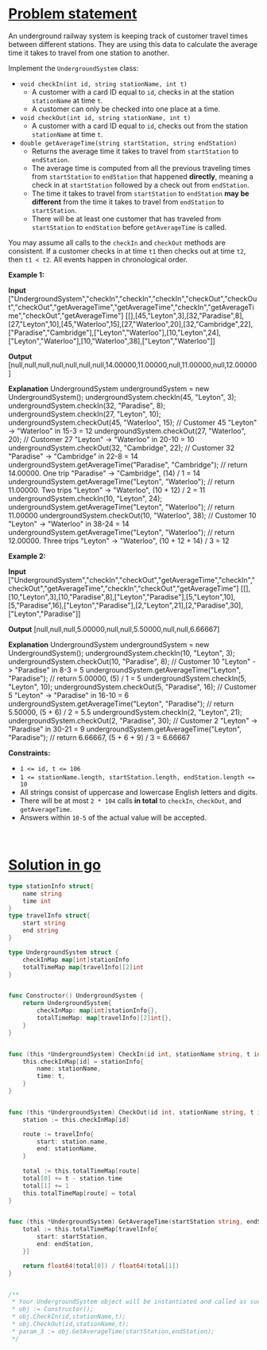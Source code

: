 # [Problem statement](https://leetcode.com/problems/design-underground-system)

An underground railway system is keeping track of customer travel times between different stations. They are using this data to calculate the average time it takes to travel from one station to another.

Implement the `UndergroundSystem` class:

* `void checkIn(int id, string stationName, int t)`  
   * A customer with a card ID equal to `id`, checks in at the station `stationName` at time `t`.  
   * A customer can only be checked into one place at a time.
* `void checkOut(int id, string stationName, int t)`  
   * A customer with a card ID equal to `id`, checks out from the station `stationName` at time `t`.
* `double getAverageTime(string startStation, string endStation)`  
   * Returns the average time it takes to travel from `startStation` to `endStation`.  
   * The average time is computed from all the previous traveling times from `startStation` to `endStation` that happened **directly**, meaning a check in at `startStation` followed by a check out from `endStation`.  
   * The time it takes to travel from `startStation` to `endStation` **may be different** from the time it takes to travel from `endStation` to `startStation`.  
   * There will be at least one customer that has traveled from `startStation` to `endStation` before `getAverageTime` is called.

You may assume all calls to the `checkIn` and `checkOut` methods are consistent. If a customer checks in at time `t1` then checks out at time `t2`, then `t1 < t2`. All events happen in chronological order.

**Example 1:**


**Input**
["UndergroundSystem","checkIn","checkIn","checkIn","checkOut","checkOut","checkOut","getAverageTime","getAverageTime","checkIn","getAverageTime","checkOut","getAverageTime"]
[[],[45,"Leyton",3],[32,"Paradise",8],[27,"Leyton",10],[45,"Waterloo",15],[27,"Waterloo",20],[32,"Cambridge",22],["Paradise","Cambridge"],["Leyton","Waterloo"],[10,"Leyton",24],["Leyton","Waterloo"],[10,"Waterloo",38],["Leyton","Waterloo"]]

**Output**
[null,null,null,null,null,null,null,14.00000,11.00000,null,11.00000,null,12.00000]

**Explanation**
UndergroundSystem undergroundSystem = new UndergroundSystem();
undergroundSystem.checkIn(45, "Leyton", 3);
undergroundSystem.checkIn(32, "Paradise", 8);
undergroundSystem.checkIn(27, "Leyton", 10);
undergroundSystem.checkOut(45, "Waterloo", 15);  // Customer 45 "Leyton" -> "Waterloo" in 15-3 = 12
undergroundSystem.checkOut(27, "Waterloo", 20);  // Customer 27 "Leyton" -> "Waterloo" in 20-10 = 10
undergroundSystem.checkOut(32, "Cambridge", 22); // Customer 32 "Paradise" -> "Cambridge" in 22-8 = 14
undergroundSystem.getAverageTime("Paradise", "Cambridge"); // return 14.00000. One trip "Paradise" -> "Cambridge", (14) / 1 = 14
undergroundSystem.getAverageTime("Leyton", "Waterloo");    // return 11.00000. Two trips "Leyton" -> "Waterloo", (10 + 12) / 2 = 11
undergroundSystem.checkIn(10, "Leyton", 24);
undergroundSystem.getAverageTime("Leyton", "Waterloo");    // return 11.00000
undergroundSystem.checkOut(10, "Waterloo", 38);  // Customer 10 "Leyton" -> "Waterloo" in 38-24 = 14
undergroundSystem.getAverageTime("Leyton", "Waterloo");    // return 12.00000. Three trips "Leyton" -> "Waterloo", (10 + 12 + 14) / 3 = 12

**Example 2:**


**Input**
["UndergroundSystem","checkIn","checkOut","getAverageTime","checkIn","checkOut","getAverageTime","checkIn","checkOut","getAverageTime"]
[[],[10,"Leyton",3],[10,"Paradise",8],["Leyton","Paradise"],[5,"Leyton",10],[5,"Paradise",16],["Leyton","Paradise"],[2,"Leyton",21],[2,"Paradise",30],["Leyton","Paradise"]]

**Output**
[null,null,null,5.00000,null,null,5.50000,null,null,6.66667]

**Explanation**
UndergroundSystem undergroundSystem = new UndergroundSystem();
undergroundSystem.checkIn(10, "Leyton", 3);
undergroundSystem.checkOut(10, "Paradise", 8); // Customer 10 "Leyton" -> "Paradise" in 8-3 = 5
undergroundSystem.getAverageTime("Leyton", "Paradise"); // return 5.00000, (5) / 1 = 5
undergroundSystem.checkIn(5, "Leyton", 10);
undergroundSystem.checkOut(5, "Paradise", 16); // Customer 5 "Leyton" -> "Paradise" in 16-10 = 6
undergroundSystem.getAverageTime("Leyton", "Paradise"); // return 5.50000, (5 + 6) / 2 = 5.5
undergroundSystem.checkIn(2, "Leyton", 21);
undergroundSystem.checkOut(2, "Paradise", 30); // Customer 2 "Leyton" -> "Paradise" in 30-21 = 9
undergroundSystem.getAverageTime("Leyton", "Paradise"); // return 6.66667, (5 + 6 + 9) / 3 = 6.66667

**Constraints:**

* `1 <= id, t <= 106`
* `1 <= stationName.length, startStation.length, endStation.length <= 10`
* All strings consist of uppercase and lowercase English letters and digits.
* There will be at most `2 * 104` calls **in total** to `checkIn`, `checkOut`, and `getAverageTime`.
* Answers within `10-5` of the actual value will be accepted.

<br />

# [Solution in go](https://leetcode.com/submissions/detail/1185674559/)

```go
type stationInfo struct{
    name string
    time int 
}
type travelInfo struct{
    start string
    end string
}

type UndergroundSystem struct {
    checkInMap map[int]stationInfo
    totalTimeMap map[travelInfo][2]int
}


func Constructor() UndergroundSystem {
    return UndergroundSystem{
        checkInMap: map[int]stationInfo{},
        totalTimeMap: map[travelInfo][2]int{},
    }
}


func (this *UndergroundSystem) CheckIn(id int, stationName string, t int)  {
    this.checkInMap[id] = stationInfo{
        name: stationName,
        time: t,
    }
}


func (this *UndergroundSystem) CheckOut(id int, stationName string, t int)  {
    station := this.checkInMap[id]

    route := travelInfo{
        start: station.name,
        end: stationName,
    }
    
    total := this.totalTimeMap[route]
    total[0] += t - station.time
    total[1] += 1
    this.totalTimeMap[route] = total
}


func (this *UndergroundSystem) GetAverageTime(startStation string, endStation string) float64 {
    total := this.totalTimeMap[travelInfo{
        start: startStation,
        end: endStation,
    }]

    return float64(total[0]) / float64(total[1])
} 


/**
 * Your UndergroundSystem object will be instantiated and called as such:
 * obj := Constructor();
 * obj.CheckIn(id,stationName,t);
 * obj.CheckOut(id,stationName,t);
 * param_3 := obj.GetAverageTime(startStation,endStation);
 */
```